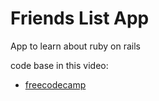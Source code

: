 # Friends List App

App to learn about ruby on rails

code base in this video:
- [freecodecamp](https://youtu.be/fmyvWz5TUWg?si=vKckQd0CsuXqAUIT)
